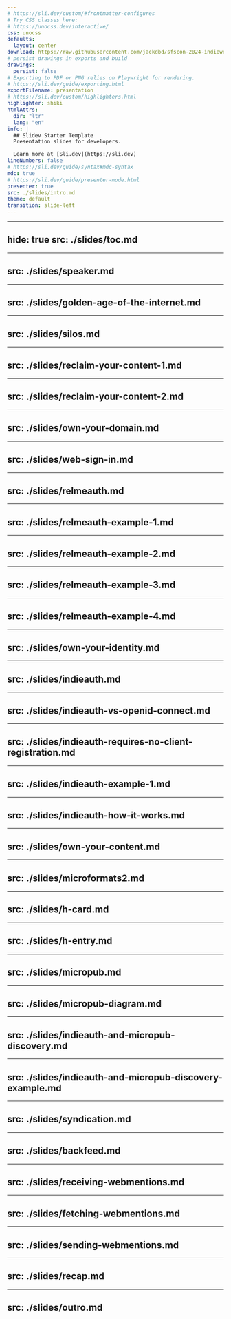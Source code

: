 ```yaml
---
# https://sli.dev/custom/#frontmatter-configures
# Try CSS classes here:
# https://unocss.dev/interactive/
css: unocss
defaults:
  layout: center
download: https://raw.githubusercontent.com/jackdbd/sfscon-2024-indieweb/main/assets/sfscon-2024-indieweb-presentation.pdf
# persist drawings in exports and build
drawings:
  persist: false
# Exporting to PDF or PNG relies on Playwright for rendering.
# https://sli.dev/guide/exporting.html
exportFilename: presentation
# https://sli.dev/custom/highlighters.html
highlighter: shiki
htmlAttrs:
  dir: "ltr"
  lang: "en"
info: |
  ## Slidev Starter Template
  Presentation slides for developers.

  Learn more at [Sli.dev](https://sli.dev)
lineNumbers: false
# https://sli.dev/guide/syntax#mdc-syntax
mdc: true
# https://sli.dev/guide/presenter-mode.html
presenter: true
src: ./slides/intro.md
theme: default
transition: slide-left
---
```


---
hide: true
src: ./slides/toc.md
---

---
src: ./slides/speaker.md
---

---
src: ./slides/golden-age-of-the-internet.md
---

---
src: ./slides/silos.md
---

---
src: ./slides/reclaim-your-content-1.md
---

---
src: ./slides/reclaim-your-content-2.md
---

---
src: ./slides/own-your-domain.md
---

---
src: ./slides/web-sign-in.md
---

---
src: ./slides/relmeauth.md
---

---
src: ./slides/relmeauth-example-1.md
---

---
src: ./slides/relmeauth-example-2.md
---

---
src: ./slides/relmeauth-example-3.md
---

---
src: ./slides/relmeauth-example-4.md
---

---
src: ./slides/own-your-identity.md
---

---
src: ./slides/indieauth.md
---

---
src: ./slides/indieauth-vs-openid-connect.md
---

---
src: ./slides/indieauth-requires-no-client-registration.md
---

---
src: ./slides/indieauth-example-1.md
---

---
src: ./slides/indieauth-how-it-works.md
---

---
src: ./slides/own-your-content.md
---

---
src: ./slides/microformats2.md
---

---
src: ./slides/h-card.md
---

---
src: ./slides/h-entry.md
---

---
src: ./slides/micropub.md
---

---
src: ./slides/micropub-diagram.md
---

---
src: ./slides/indieauth-and-micropub-discovery.md
---

---
src: ./slides/indieauth-and-micropub-discovery-example.md
---

---
src: ./slides/syndication.md
---

---
src: ./slides/backfeed.md
---

---
src: ./slides/receiving-webmentions.md
---

---
src: ./slides/fetching-webmentions.md
---

---
src: ./slides/sending-webmentions.md
---

---
src: ./slides/recap.md
---

---
src: ./slides/outro.md
---
